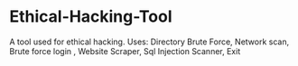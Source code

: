 # Ethical-Hacking-Tool
A tool used for ethical hacking. Uses: Directory Brute Force, Network scan, Brute force login , Website Scraper, Sql Injection Scanner, Exit
